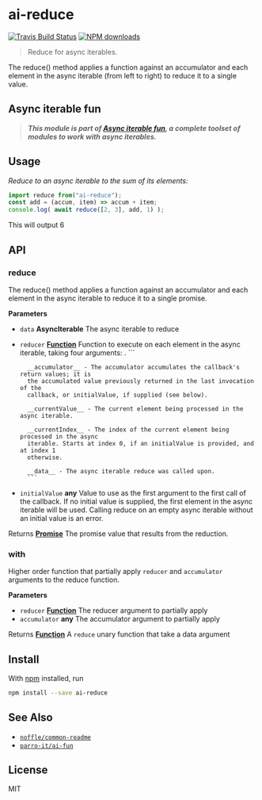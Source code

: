 # ai-reduce

[![Travis Build Status](https://img.shields.io/travis/parro-it/ai-reduce/master.svg)](http://travis-ci.org/parro-it/ai-reduce)
[![NPM downloads](https://img.shields.io/npm/dt/ai-reduce.svg)](https://npmjs.org/package/ai-reduce)

> Reduce for async iterables.

The reduce() method applies a function against an accumulator and each element
in the async iterable (from left to right) to reduce it to a single value.

## Async iterable fun

> **_This module is part of
> [Async iterable fun](https://github.com/parro-it/ai-fun), a complete toolset
> of modules to work with async iterables._**

## Usage

_Reduce to an async iterable to the sum of its elements:_

```js
import reduce from("ai-reduce");
const add = (accum, item) => accum + item;
console.log( await reduce([2, 3], add, 1) );
```

This will output 6

## API

<!-- Generated by documentation.js. Update this documentation by updating the source code. -->

### reduce

The reduce() method applies a function against an accumulator and each element
in the async iterable to reduce it to a single promise.

**Parameters**

* `data` **AsyncIterable** The async iterable to reduce
* `reducer`
  **[Function](https://developer.mozilla.org/en-US/docs/Web/JavaScript/Reference/Statements/function)**
  Function to execute on each element in the async iterable, taking four
  arguments: . ```


        __accumulator__ - The accumulator accumulates the callback's return values; it is
        the accumulated value previously returned in the last invocation of the
        callback, or initialValue, if supplied (see below).

        __currentValue__ - The current element being processed in the async iterable.

        __currentIndex__ - The index of the current element being processed in the async
        iterable. Starts at index 0, if an initialValue is provided, and at index 1
        otherwise.

        __data__ - The async iterable reduce was called upon.
        ```

* `initialValue` **any** Value to use as the first argument to the first call of
  the callback. If no initial value is supplied, the first element in the async
  iterable will be used. Calling reduce on an empty async iterable without an
  initial value is an error.

Returns
**[Promise](https://developer.mozilla.org/en-US/docs/Web/JavaScript/Reference/Global_Objects/Promise)**
The promise value that results from the reduction.

### with

Higher order function that partially apply `reducer` and `accumulator` arguments
to the reduce function.

**Parameters**

* `reducer`
  **[Function](https://developer.mozilla.org/en-US/docs/Web/JavaScript/Reference/Statements/function)**
  The reducer argument to partially apply
* `accumulator` **any** The accumulator argument to partially apply

Returns
**[Function](https://developer.mozilla.org/en-US/docs/Web/JavaScript/Reference/Statements/function)**
A `reduce` unary function that take a data argument

## Install

With [npm](https://npmjs.org/) installed, run

```bash
npm install --save ai-reduce
```

## See Also

* [`noffle/common-readme`](https://github.com/noffle/common-readme)
* [`parro-it/ai-fun`](https://github.com/parro-it/ai-fun)

## License

MIT
